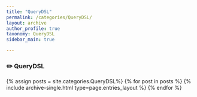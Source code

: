 ```yaml
---
title: "QueryDSL"
permalink: /categories/QueryDSL/
layout: archive
author_profile: true
taxonomy: QueryDSL
sidebar_main: true

---
```


### ✏️ QueryDSL

{% assign posts = site.categories.QueryDSL%}
{% for post in posts %} {% include archive-single.html type=page.entries_layout %} {% endfor %}

